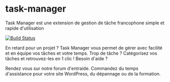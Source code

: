 # task-manager


Task Manager est une extension de gestion de tâche francophone simple et rapide d'utilisation

[![Build Status](https://img.shields.io/travis/Eoxia/task-manager/master.svg?label=Linux)](https://travis-ci.org/Eoxia/task-manager)

En retard pour un projet ? Task Manager vous permet de gérer avec facilité et en équipe vos tâches et votre temps. Trop de tâche ? Catégorisez vos tâches et retrouvez-les en 1 clic !
Besoin d'aide ?

Rendez vous sur notre forum d'entraide. Commandez du temps d'assistance pour votre site WordPress, du dépannage ou de la formation.